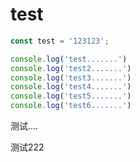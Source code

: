 # test

```javascript
const test = '123123';

console.log('test.......')
console.log('test2.......')
console.log('test3.......')
console.log('test4.......')
console.log('test5.......')
console.log('test6.......')
```


测试....

测试222